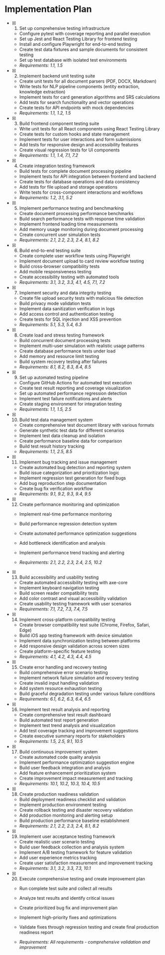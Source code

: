 # Implementation Plan

- [x] 1. Set up comprehensive testing infrastructure

  - Configure pytest with coverage reporting and parallel execution
  - Set up Jest and React Testing Library for frontend testing
  - Install and configure Playwright for end-to-end testing
  - Create test data fixtures and sample documents for consistent testing
  - Set up test database with isolated test environments
  - _Requirements: 1.1, 1.5_

- [x] 2. Implement backend unit testing suite

  - Create unit tests for all document parsers (PDF, DOCX, Markdown)
  - Write tests for NLP pipeline components (entity extraction, knowledge extraction)
  - Implement tests for card generation algorithms and SRS calculations
  - Add tests for search functionality and vector operations
  - Create tests for API endpoints with mock dependencies
  - _Requirements: 1.1, 1.2, 1.5_

- [x] 3. Build frontend component testing suite

  - Write unit tests for all React components using React Testing Library
  - Create tests for custom hooks and state management
  - Implement tests for user interactions and form submissions
  - Add tests for responsive design and accessibility features
  - Create visual regression tests for UI components
  - _Requirements: 1.1, 1.4, 7.1, 7.2_

- [x] 4. Create integration testing framework

  - Build tests for complete document processing pipeline
  - Implement tests for API integration between frontend and backend
  - Create tests for database operations and data consistency
  - Add tests for file upload and storage operations
  - Write tests for cross-component interactions and workflows
  - _Requirements: 1.2, 3.1, 5.2_

- [x] 5. Implement performance testing and benchmarking

  - Create document processing performance benchmarks
  - Build search performance tests with response time validation
  - Implement frontend loading time measurements
  - Add memory usage monitoring during document processing
  - Create concurrent user simulation tests
  - _Requirements: 2.1, 2.2, 2.3, 2.4, 8.1, 8.2_

- [x] 6. Build end-to-end testing suite

  - Create complete user workflow tests using Playwright
  - Implement document upload to card review workflow testing
  - Build cross-browser compatibility tests
  - Add mobile responsiveness testing
  - Create accessibility testing with automated tools
  - _Requirements: 3.1, 3.2, 3.3, 4.1, 4.5, 7.1, 7.2_

- [x] 7. Implement security and data integrity testing

  - Create file upload security tests with malicious file detection
  - Build privacy mode validation tests
  - Implement data sanitization verification in logs
  - Add access control and authentication testing
  - Create tests for SQL injection and XSS prevention
  - _Requirements: 5.1, 5.3, 5.4, 6.3_

- [x] 8. Create load and stress testing framework

  - Build concurrent document processing tests
  - Implement multi-user simulation with realistic usage patterns
  - Create database performance tests under load
  - Add memory and resource limit testing
  - Build system recovery testing after failures
  - _Requirements: 8.1, 8.2, 8.3, 8.4, 8.5_

- [x] 9. Set up automated testing pipeline

  - Configure GitHub Actions for automated test execution
  - Create test result reporting and coverage visualization
  - Set up automated performance regression detection
  - Implement test failure notifications and alerts
  - Create staging environment for integration testing
  - _Requirements: 1.1, 1.5, 2.5_

- [x] 10. Build test data management system

  - Create comprehensive test document library with various formats
  - Generate synthetic test data for different scenarios
  - Implement test data cleanup and isolation
  - Create performance baseline data for comparison
  - Build test result history tracking
  - _Requirements: 1.1, 2.5, 8.5_

- [x] 11. Implement bug tracking and issue management

  - Create automated bug detection and reporting system
  - Build issue categorization and prioritization logic
  - Implement regression test generation for fixed bugs
  - Add bug reproduction step documentation
  - Create bug fix verification workflow
  - _Requirements: 9.1, 9.2, 9.3, 9.4, 9.5_

- [x] 12. Create performance monitoring and optimization

  - Implement real-time performance monitoring
  - Build performance regression detection system
  - Create automated performance optimization suggestions
  - Add bottleneck identification and analysis

  - Implement performance trend tracking and alerting
  - _Requirements: 2.1, 2.2, 2.3, 2.4, 2.5, 10.2_

- [x] 13. Build accessibility and usability testing

  - Create automated accessibility testing with axe-core
  - Implement keyboard navigation testing
  - Build screen reader compatibility tests
  - Add color contrast and visual accessibility validation
  - Create usability testing framework with user scenarios
  - _Requirements: 7.1, 7.2, 7.3, 7.4, 7.5_

- [x] 14. Implement cross-platform compatibility testing

  - Create browser compatibility test suite (Chrome, Firefox, Safari, Edge)
  - Build iOS app testing framework with device simulation
  - Implement data synchronization testing between platforms
  - Add responsive design validation across screen sizes
  - Create platform-specific feature testing
  - _Requirements: 4.1, 4.2, 4.3, 4.4, 4.5_

- [x] 15. Create error handling and recovery testing

  - Build comprehensive error scenario testing
  - Implement network failure simulation and recovery testing
  - Create invalid input handling validation
  - Add system resource exhaustion testing
  - Build graceful degradation testing under various failure conditions
  - _Requirements: 6.1, 6.2, 6.3, 6.4, 6.5_

- [x] 16. Implement test result analysis and reporting

  - Create comprehensive test result dashboard
  - Build automated test report generation
  - Implement test trend analysis and visualization
  - Add test coverage tracking and improvement suggestions
  - Create executive summary reports for stakeholders
  - _Requirements: 1.5, 2.5, 9.1, 10.5_

- [x] 17. Build continuous improvement system

  - Create automated code quality analysis
  - Implement performance optimization suggestion engine
  - Build user feedback integration and analysis
  - Add feature enhancement prioritization system
  - Create improvement impact measurement and tracking
  - _Requirements: 10.1, 10.2, 10.3, 10.4, 10.5_

- [x] 18. Create production readiness validation

  - Build deployment readiness checklist and validation
  - Implement production environment testing
  - Create rollback testing and disaster recovery validation
  - Add production monitoring and alerting setup
  - Build production performance baseline establishment
  - _Requirements: 2.1, 2.2, 2.3, 2.4, 8.1, 8.2_

- [x] 19. Implement user acceptance testing framework

  - Create realistic user scenario testing
  - Build user feedback collection and analysis system
  - Implement A/B testing framework for feature validation
  - Add user experience metrics tracking
  - Create user satisfaction measurement and improvement tracking
  - _Requirements: 3.1, 3.2, 3.3, 7.3, 10.1_

- [x] 20. Execute comprehensive testing and create improvement plan

  - Run complete test suite and collect all results
  - Analyze test results and identify critical issues
  - Create prioritized bug fix and improvement plan
  - Implement high-priority fixes and optimizations
  - Validate fixes through regression testing and create final production readiness report

  - _Requirements: All requirements - comprehensive validation and improvement_
